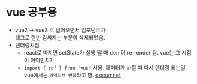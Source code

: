 # vue 공부용

- vue2 -> vue3 로 넘어오면서 컴포넌트가 <div> 태그로 한번 감싸지는 부분이 삭제되었음.
- 렌더링시점
  - react로 따지면 setState가 실행 될 때 dom이 re-render 됨. vue는 그 시점이 어디인지?
  - `import { ref } from 'vue'` 사용. 데이터가 바뀔 때 다시 렌더링 되는걸 vue에서는 `리액티브 변화`라고 함. [documnet](https://kr.vuejs.org/v2/guide/reactivity.html)

